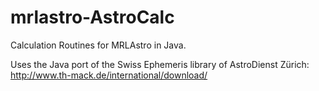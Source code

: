 # mrlastro-AstroCalc

Calculation Routines for MRLAstro in Java.

Uses the Java port of the Swiss Ephemeris library of AstroDienst Zürich: http://www.th-mack.de/international/download/
